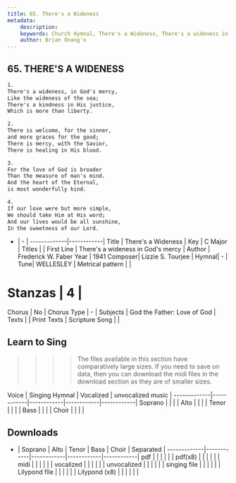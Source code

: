 ```yaml
---
title: 65. There's a Wideness
metadata:
    description: 
    keywords: Church Hymnal, There's a Wideness, There's a wideness in God's mercy, 
    author: Brian Onang'o
---
```



## 65. THERE'S A WIDENESS

```txt
1.
There's a wideness, in God's mercy, 
Like the wideness of the sea; 
There's a kindness in His justice, 
Which is more than liberty. 

2.
There is welcome, for the sinner, 
and more graces for the good; 
There is mercy, with the Savior, 
There is healing in His blood. 

3.
For the love of God is broader 
Than the measure of man's mind. 
And the heart of the Eternal, 
is most wonderfully kind. 

4.
If our love were but more simple, 
We should take Him at His word; 
And our lives would be all sunshine, 
In the sweetness of our Lord.

```

- |   -  |
-------------|------------|
Title | There's a Wideness |
Key | C Major |
Titles |  |
First Line | There's a wideness in God's mercy |
Author | Frederick W. Faber
Year | 1941
Composer| Lizzie S. Tourjee |
Hymnal|  - |
Tune| WELLESLEY |
Metrical pattern | |
# Stanzas | 4 |
Chorus | No |
Chorus Type | - |
Subjects | God the Father: Love of God |
Texts |  |
Print Texts | 
Scripture Song |  |
  
## Learn to Sing

>>>> The files available in this section have comparatively large sizes. If you need to save on data, then you can download the midi files in the download section as they are of smaller sizes.

Voice |  Singing Hymnal | Vocalized | unvocalized music |
-------------|------------|------------|------------|------------|
Soprano | | | |
Alto | | | |
Tenor | | | |
Bass | | | |
Choir | | | |

## Downloads

- |  Soprano | Alto | Tenor | Bass | Choir | Separated |
-------------|------------|------------|------------|------------|
pdf | | | | | |
pdf(x8) | | | | | |
midi | | | | | |
vocalized | | | | | |
unvocalized | | | | | |
singing file | | | | | |
Lilypond file | | | | | |
Lilypond (x8) | | | | | |
  